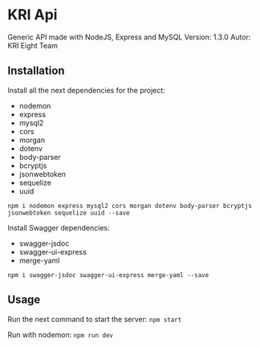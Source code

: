 # KRI Api
Generic API made with NodeJS, Express and MySQL
Version: 1.3.0
Autor: KRI Eight Team

## Installation
Install all the next dependencies for the project:
- nodemon
- express
- mysql2
- cors
- morgan
- dotenv
- body-parser
- bcryptjs
- jsonwebtoken
- sequelize
- uuid

```npm i nodemon express mysql2 cors morgan dotenv body-parser bcryptjs jsonwebtoken sequelize uuid --save```

Install Swagger dependencies:
- swagger-jsdoc
- swagger-ui-express
- merge-yaml

```npm i swagger-jsdoc swagger-ui-express merge-yaml --save```

## Usage
Run the next command to start the server:
```npm start```

Run with nodemon:
```npm run dev```
